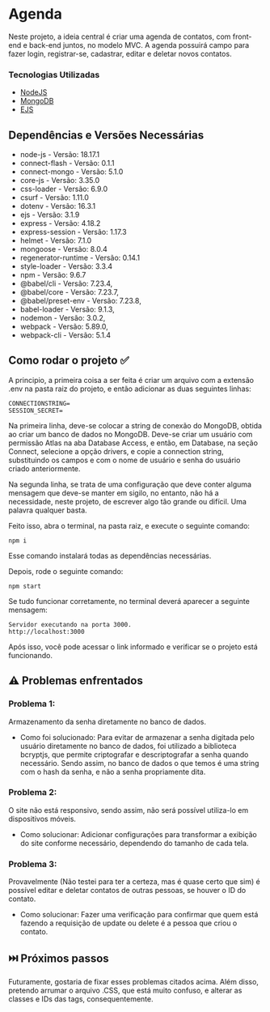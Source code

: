 # Agenda

Neste projeto, a ideia central é criar uma agenda de contatos, com front-end e back-end juntos, no modelo MVC. A agenda possuirá campo para fazer login, registrar-se, cadastrar, editar e deletar novos contatos.


### Tecnologias Utilizadas


* [NodeJS](https://nodejs.org/en)
* [MongoDB](https://www.mongodb.com/)
* [EJS](https://ejs.co)

## Dependências e Versões Necessárias

* node-js - Versão: 18.17.1
* connect-flash - Versão: 0.1.1
* connect-mongo -  Versão: 5.1.0
* core-js - Versão: 3.35.0
* css-loader - Versão: 6.9.0
* csurf - Versão: 1.11.0
* dotenv - Versão: 16.3.1
* ejs - Versão: 3.1.9
* express - Versão: 4.18.2
* express-session - Versão: 1.17.3
* helmet - Versão: 7.1.0
* mongoose - Versão: 8.0.4
* regenerator-runtime - Versão: 0.14.1
* style-loader - Versão: 3.3.4
* npm - Versão: 9.6.7
* @babel/cli - Versão: 7.23.4,
* @babel/core - Versão: 7.23.7,
* @babel/preset-env - Versão: 7.23.8,
* babel-loader - Versão: 9.1.3,
* nodemon - Versão: 3.0.2,
* webpack - Versão: 5.89.0,
* webpack-cli - Versão: 5.1.4

## Como rodar o projeto ✅

A principio, a primeira coisa a ser feita é criar um arquivo com a extensão .env na pasta raiz do projeto, e então adicionar as duas seguintes linhas:

```
CONNECTIONSTRING= 
SESSION_SECRET=
```
Na primeira linha, deve-se colocar a string de conexão do MongoDB, obtida ao criar um banco de dados no MongoDB. Deve-se criar um usuário com permissão Atlas na aba Database Access, e então, em Database, na seção Connect, selecione a opção drivers, e copie a connection string, substituindo os campos <username> e <password> com o nome de usuário e senha do usuário criado anteriormente.

Na segunda linha, se trata de uma configuração que deve conter alguma mensagem que deve-se manter em sigilo, no entanto, não há a necessidade, neste projeto, de escrever algo tão grande ou difícil. Uma palavra qualquer basta.

Feito isso, abra o terminal, na pasta raiz, e execute o seguinte comando:

```
npm i
```
Esse comando instalará todas as dependências necessárias.

Depois, rode o seguinte comando:

```
npm start
```

Se tudo funcionar corretamente, no terminal deverá aparecer a seguinte mensagem:

```
Servidor executando na porta 3000.
http://localhost:3000
```

Após isso, você pode acessar o link informado e verificar se o projeto está funcionando.


## ⚠️ Problemas enfrentados

### Problema 1:
Armazenamento da senha diretamente no banco de dados.
* Como foi solucionado: Para evitar de armazenar a senha digitada pelo usuário diretamente no banco de dados, foi utilizado a biblioteca bcryptjs, que permite criptografar e descriptografar a senha quando necessário. Sendo assim, no banco de dados o que temos é uma string com o hash da senha, e não a senha propriamente dita.

### Problema 2:
O site não está responsivo, sendo assim, não será possível utiliza-lo em dispositivos móveis.
* Como solucionar: Adicionar configurações para transformar a exibição do site conforme necessário, dependendo do tamanho de cada tela.

### Problema 3:
Provavelmente (Não testei para ter a certeza, mas é quase certo que sim) é possível editar e deletar contatos de outras pessoas, se houver o ID do contato.
* Como solucionar: Fazer uma verificação para confirmar que quem está fazendo a requisição de update ou delete é a pessoa que criou o contato.

## ⏭️ Próximos passos

Futuramente, gostaria de fixar esses problemas citados acima. Além disso, pretendo arrumar o arquivo .CSS, que está muito confuso, e alterar as classes e IDs das tags, consequentemente.
